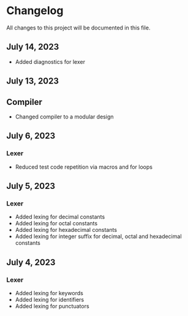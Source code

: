 # Changelog

All changes to this project will be documented in this file.

## July 14, 2023

- Added diagnostics for lexer

## July 13, 2023

## Compiler

- Changed compiler to a modular design

## July 6, 2023

### Lexer

- Reduced test code repetition via macros and for loops

## July 5, 2023

### Lexer

- Added lexing for decimal constants
- Added lexing for octal constants
- Added lexing for hexadecimal constants
- Added lexing for integer suffix for decimal, octal and hexadecimal constants

## July 4, 2023

### Lexer

- Added lexing for keywords
- Added lexing for identifiers
- Added lexing for punctuators
